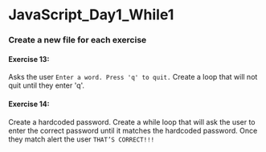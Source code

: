 # JavaScript_Day1_While1
### Create a new file for each exercise

#### Exercise 13:
Asks the user ```Enter a word. Press 'q' to quit.``` Create a loop that will not quit until they enter 'q'.

#### Exercise 14:
Create a hardcoded password. Create a while loop that will ask the user to enter the correct password until it matches the hardcoded password. Once they match alert the user ```THAT’S CORRECT!!!```
